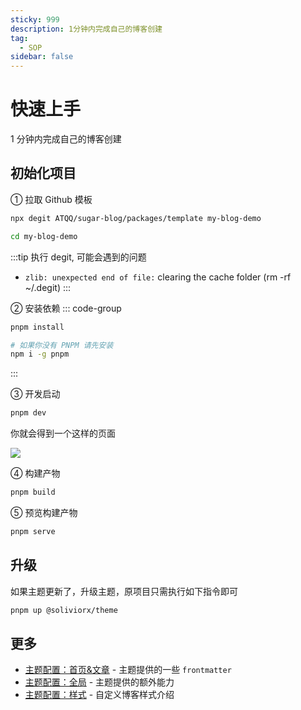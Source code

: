 ```yaml
---
sticky: 999
description: 1分钟内完成自己的博客创建
tag:
  - SOP
sidebar: false
---
```


# 快速上手

1 分钟内完成自己的博客创建

## 初始化项目

① 拉取 Github 模板

```sh
npx degit ATQQ/sugar-blog/packages/template my-blog-demo
```

```sh
cd my-blog-demo
```

:::tip 执行 degit, 可能会遇到的问题

- `zlib: unexpected end of file:` clearing the cache folder (rm -rf ~/.degit)
  :::

② 安装依赖
::: code-group

```sh [pnpm]
pnpm install
```

```sh [安装 PNPM]
# 如果你没有 PNPM 请先安装
npm i -g pnpm
```

:::

③ 开发启动

```sh
pnpm dev
```

你就会得到一个这样的页面

![](https://img.cdn.sugarat.top/mdImg/MTY3Njk4OTk2Mjc0Nw==676989962747)

④ 构建产物

```sh
pnpm build
```

⑤ 预览构建产物

```sh
pnpm serve
```

## 升级

如果主题更新了，升级主题，原项目只需执行如下指令即可

```sh
pnpm up @soliviorx/theme
```

## 更多

- [主题配置：首页&文章](./../config/frontmatter.md) - 主题提供的一些 `frontmatter`
- [主题配置：全局](./../config/global.md) - 主题提供的额外能力
- [主题配置：样式](./../config/style.md) - 自定义博客样式介绍
